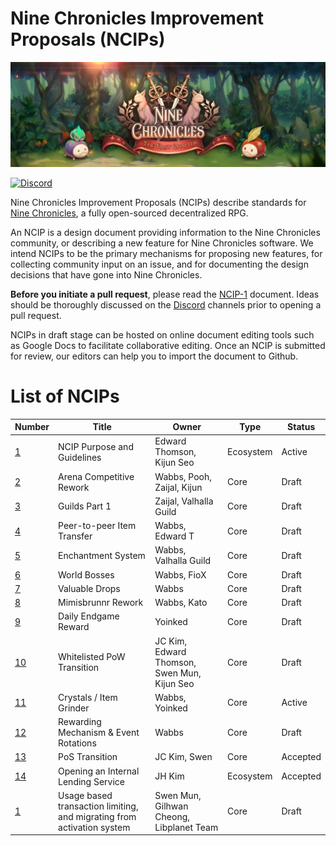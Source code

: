 # Nine Chronicles Improvement Proposals (NCIPs)
![Nine Chronicles Banner][9c-banner]

[![Discord][Discord-badge]][Discord]

Nine Chronicles Improvement Proposals (NCIPs) describe standards for [Nine Chronicles][9c], a fully open-sourced decentralized RPG.

An NCIP is a design document providing information to the Nine Chronicles community, or describing a new feature for Nine Chronicles software. We intend NCIPs to be the primary mechanisms for proposing new features, for collecting community input on an issue, and for documenting the design decisions that have gone into Nine Chronicles.

[Discord-badge]: https://img.shields.io/discord/539405872346955788.svg?color=7289da&logo=discord&logoColor=white
[Discord]: https://discord.gg/planetarium
[9c]: https://nine-chronicles.com
[9c-banner]: 9c-banner.jpeg

**Before you initiate a pull request**, please read the [NCIP-1](NCIP/ncip-1.md) document. Ideas should be thoroughly discussed on the [Discord][Discord] channels prior to opening a pull request.

NCIPs in draft stage can be hosted on online document editing tools such as Google Docs to facilitate collaborative editing.
Once an NCIP is submitted for review, our editors can help you to import the document to Github.

# List of NCIPs

| Number | Title | Owner | Type | Status |
| ------ | ----- | ----- | ---- | ------ |
| [1](NCIP/ncip-1.md) | NCIP Purpose and Guidelines | Edward Thomson, Kijun Seo | Ecosystem | Active |
| [2](https://bit.ly/ncip-2-gdrive) | Arena Competitive Rework | Wabbs, Pooh, Zaijal, Kijun | Core | Draft |
| [3](https://docs.google.com/document/d/1LVKApuPynCvPfDaShc5m8gqwWNao3MgXDCHt4G7FuAM/edit) | Guilds Part 1 | Zaijal, Valhalla Guild | Core | Draft |
| [4](https://docs.google.com/document/d/1YcHchHDYIXchSEleFkYTMgz67h32es9qjSDh_pfcoR0/edit) | Peer-to-peer Item Transfer | Wabbs, Edward T | Core | Draft |
| [5](https://docs.google.com/document/d/1CqqaMllJYgLQU-SktrfzlxkfNIYFOeKz5fRldCEoDKw/edit) | Enchantment System | Wabbs, Valhalla Guild | Core | Draft |
| [6](https://docs.google.com/document/d/13huajtuFlEQDAbu2CK65ibInLMmgF_a7zpXKwWkVKsc/edit) | World Bosses | Wabbs, FioX | Core | Draft |
| [7](https://docs.google.com/document/d/1YuMCoblhQuRyPICzGVnrut-oGGWJZ9rnoY1cZR7KFNs/edit) | Valuable Drops | Wabbs | Core | Draft |
| [8](https://docs.google.com/document/d/1ZoVPjNrIzLSVemxVYBE4K20j223zCBwh5Iqp1YvuMPw/edit) | Mimisbrunnr Rework | Wabbs, Kato | Core | Draft |
| [9](https://docs.google.com/document/d/1aXJY3IrNR3cquQKlf07dRSbS5szcqjMMyfzpbz-UqF4/edit) | Daily Endgame Reward | Yoinked | Core | Draft |
| [10](https://docs.google.com/document/d/1ErZ5JQia03KqXRG6IRZ7SORfnxMLZfJg4patVKFGX5Y/edit) | Whitelisted PoW Transition | JC Kim, Edward Thomson, Swen Mun, Kijun Seo | Core | Draft | 
| [11](https://docs.google.com/document/d/1L1weDXISdaCZI2B9Fc7XM__cay-oOAci8-vkwYCus0U/edit) | Crystals / Item Grinder | Wabbs, Yoinked | Core | Active | 
| [12](https://docs.google.com/document/d/1ppclOTy-9yYhbveFJBkssZbfJb54aZRUYWNBezfsJDE/edit) | Rewarding Mechanism & Event Rotations | Wabbs | Core | Draft | 
| [13](https://docs.google.com/document/d/1L8d3KyO_Z6_BYcmDeMs-yv_SBYiEHiq_4kT0CjBmlFY/edit) | PoS Transition | JC Kim, Swen | Core | Accepted |
| [14](https://docs.google.com/document/d/1oRftGvdTEaeH4zh2XYa6dToHZ394x5JeU_a7bRIPxM0/edit?usp=sharing) | Opening an Internal Lending Service | JH Kim | Ecosystem | Accepted |
| [1](NCIP/ncip-15.md) | Usage based transaction limiting, and migrating from activation system | Swen Mun, Gilhwan Cheong, Libplanet Team | Core | Draft |
